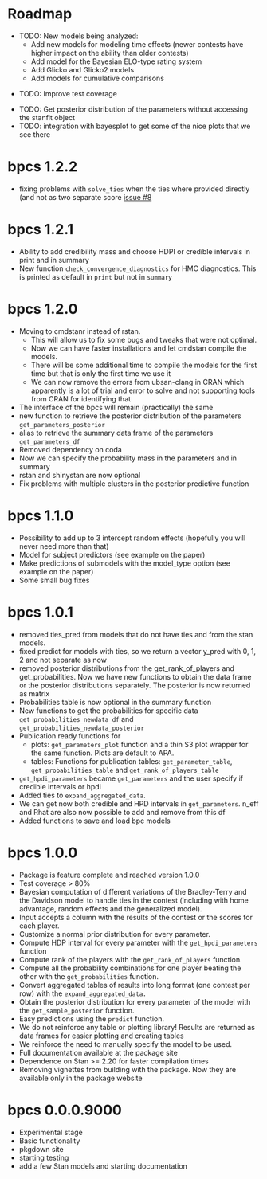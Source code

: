 # Roadmap

* TODO: New models being analyzed:
  - Add new models for modeling time effects (newer contests have higher impact on the ability than older contests)
  - Add model for the Bayesian ELO-type rating system
  - Add Glicko and Glicko2 models
  - Add models for cumulative comparisons
- TODO: Improve test coverage
* TODO: Get posterior distribution of the parameters without accessing the stanfit object
* TODO: integration with bayesplot to get some of the nice plots that we see there

# bpcs 1.2.2

* fixing problems with `solve_ties` when the ties where provided directly (and not as two separate score [issue #8](https://github.com/davidissamattos/bpcs/issues/8)

# bpcs 1.2.1

* Ability to add credibility mass and choose HDPI or credible intervals in print and in summary
* New function `check_convergence_diagnostics` for HMC diagnostics. This is printed as default in `print` but not in `summary`

# bpcs 1.2.0

* Moving to cmdstanr instead of rstan. 
  - This will allow us to fix some bugs and tweaks that were not optimal.
  - Now we can have faster installations and let cmdstan compile the models.
  - There will be some additional time to compile the models for the first time but that is only the first time we use it
  - We can now remove the errors from ubsan-clang in CRAN which apparently is a lot of trial and error to solve and not supporting tools from CRAN for identifying that
* The interface of the bpcs will remain (practically) the same
* new function to retrieve the posterior distribution of the parameters `get_parameters_posterior`
* alias to retrieve the summary data frame of the parameters `get_parameters_df`
* Removed dependency on coda
* Now we can specify the probability mass in the parameters and in summary
* rstan and shinystan are now optional
* Fix problems with multiple clusters in the posterior predictive function


# bpcs 1.1.0

* Possibility to add up to 3 intercept random effects (hopefully you will never need more than that)
* Model for subject predictors (see example on the paper)
* Make predictions of submodels with the model_type option (see example on the paper)
* Some small bug fixes


# bpcs 1.0.1

* removed ties_pred from models that do not have ties and from the stan models.
* fixed predict for models with ties, so we return a vector y_pred with 0, 1, 2 and not separate as now
* removed posterior distributions from the get_rank_of_players and get_probabilities. Now we have new functions to obtain the data frame or the posterior distributions separately. The posterior is now returned as matrix
* Probabilities table is now optional in the summary function
* New functions to get the probabilities for specific data `get_probabilities_newdata_df` and `get_probabilities_newdata_posterior`
* Publication ready functions for 
  - plots: `get_parameters_plot` function and a thin S3 plot wrapper for the same function. Plots are default to APA.
  - tables: Functions for publication tables: `get_parameter_table`, `get_probabilities_table` and `get_rank_of_players_table`
* `get_hpdi_parameters`  became `get_parameters` and the user specify if credible intervals or hpdi
* Added ties to `expand_aggregated_data`.
* We can get now both credible and HPD intervals in `get_parameters`. n_eff and Rhat are also now possible to add and remove from this df
* Added functions to save and load bpc models

# bpcs 1.0.0

* Package is feature complete and reached version 1.0.0
* Test coverage > 80%
* Bayesian computation of different variations of the Bradley-Terry and the Davidson model to handle ties in the contest (including with home advantage, random effects and the generalized model).
* Input accepts a column with the results of the contest or the scores for each player.
* Customize a normal prior distribution for every parameter.
* Compute HDP interval for every parameter with the `get_hpdi_parameters` function
* Compute rank of the players with the `get_rank_of_players` function.
* Compute all the probability combinations for one player beating the other with the `get_probabilities` function.
* Convert aggregated tables of results into long format (one contest per row) with the `expand_aggregated_data.`
* Obtain the posterior distribution for every parameter of the model with the `get_sample_posterior` function.
* Easy predictions using the `predict` function.
* We do not reinforce any table or plotting library! Results are returned as data frames for easier plotting and creating tables
* We reinforce the need to manually specify the model to be used.
* Full documentation available at the package site
* Dependence on Stan >= 2.20 for faster compilation times
* Removing vignettes from building with the package. Now they are available only in the package website

# bpcs 0.0.0.9000

* Experimental stage
* Basic functionality
* pkgdown site
* starting testing
* add a few Stan models and starting documentation


